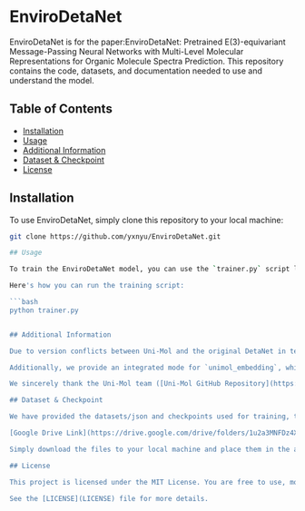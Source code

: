 # EnviroDetaNet

EnviroDetaNet is for the paper:EnviroDetaNet: Pretrained E(3)-equivariant Message-Passing Neural Networks with Multi-Level Molecular Representations for Organic Molecule Spectra Prediction. 
This repository contains the code, datasets, and documentation needed to use and understand the model.

## Table of Contents
- [Installation](#installation)
- [Usage](#usage)
- [Additional Information](#additional-information)
- [Dataset & Checkpoint](#dataset--checkpoint)
- [License](#license)

## Installation

To use EnviroDetaNet, simply clone this repository to your local machine:

```bash
git clone https://github.com/yxnyu/EnviroDetaNet.git

## Usage

To train the EnviroDetaNet model, you can use the `trainer.py` script located in the root directory of the repository.

Here's how you can run the training script:

```bash
python trainer.py


## Additional Information

Due to version conflicts between Uni-Mol and the original DetaNet in terms of PyTorch, we recommend converting Uni-Mol representations to JSON format first. This allows for querying during training, which reduces scheduling overhead and ensures that Uni-Mol weights are compatible with our model across different versions.

Additionally, we provide an integrated mode for `unimol_embedding`, which can be switched as needed. This approach simplifies usage and enhances speed.

We sincerely thank the Uni-Mol team ([Uni-Mol GitHub Repository](https://github.com/deepmodeling/Uni-Mol)) and the original DetaNet team ([DetaNet CodeOcean Capsule](https://codeocean.com/capsule/3259363/tree/v3)) for their support. Our version builds upon the original DetaNet, and many modules can be easily modified for mutual compatibility.

## Dataset & Checkpoint

We have provided the datasets/json and checkpoints used for training, testing, and infrared applications in the paper. You can download them from our Google Drive:

[Google Drive Link](https://drive.google.com/drive/folders/1u2a3MNFDz4XcK0wv-rBPTqfw2pKdsyz8?usp=sharing)

Simply download the files to your local machine and place them in the appropriate directories as specified in the code.

## License

This project is licensed under the MIT License. You are free to use, modify, and distribute this software as long as you include the original license text in any copies or substantial portions of the software.

See the [LICENSE](LICENSE) file for more details.